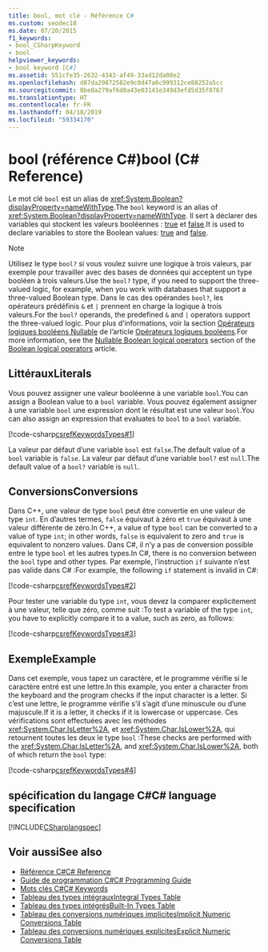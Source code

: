 ```yaml
---
title: bool, mot clé - Référence C#
ms.custom: seodec18
ms.date: 07/20/2015
f1_keywords:
- bool_CSharpKeyword
- bool
helpviewer_keywords:
- bool keyword [C#]
ms.assetid: 551cfe35-2632-4343-af49-33ad12da08e2
ms.openlocfilehash: d87da29872582e9c0d47a6c999312ce88252a5cc
ms.sourcegitcommit: 0be8a279af6d8a43e03141e349d3efd5d35f8767
ms.translationtype: HT
ms.contentlocale: fr-FR
ms.lasthandoff: 04/18/2019
ms.locfileid: "59334170"
---
```

# <a name="bool-c-reference"></a><span data-ttu-id="46463-102">bool (référence C#)</span><span class="sxs-lookup"><span data-stu-id="46463-102">bool (C# Reference)</span></span>

<span data-ttu-id="46463-103">Le mot clé `bool` est un alias de <xref:System.Boolean?displayProperty=nameWithType>.</span><span class="sxs-lookup"><span data-stu-id="46463-103">The `bool` keyword is an alias of <xref:System.Boolean?displayProperty=nameWithType>.</span></span> <span data-ttu-id="46463-104">Il sert à déclarer des variables qui stockent les valeurs booléennes : [true](true-literal.md) et [false](false-literal.md).</span><span class="sxs-lookup"><span data-stu-id="46463-104">It is used to declare variables to store the Boolean values: [true](true-literal.md) and [false](false-literal.md).</span></span>

> [!NOTE]
> <span data-ttu-id="46463-105">Utilisez le type `bool?` si vous voulez suivre une logique à trois valeurs, par exemple pour travailler avec des bases de données qui acceptent un type booléen à trois valeurs.</span><span class="sxs-lookup"><span data-stu-id="46463-105">Use the `bool?` type, if you need to support the three-valued logic, for example, when you work with databases that support a three-valued Boolean type.</span></span> <span data-ttu-id="46463-106">Dans le cas des opérandes `bool?`, les opérateurs prédéfinis `&` et `|` prennent en charge la logique à trois valeurs.</span><span class="sxs-lookup"><span data-stu-id="46463-106">For the `bool?` operands, the predefined `&` and `|` operators support the three-valued logic.</span></span> <span data-ttu-id="46463-107">Pour plus d’informations, voir la section [Opérateurs logiques booléens Nullable](../operators/boolean-logical-operators.md#nullable-boolean-logical-operators) de l’article [Opérateurs logiques booléens](../operators/boolean-logical-operators.md).</span><span class="sxs-lookup"><span data-stu-id="46463-107">For more information, see the [Nullable Boolean logical operators](../operators/boolean-logical-operators.md#nullable-boolean-logical-operators) section of the [Boolean logical operators](../operators/boolean-logical-operators.md) article.</span></span>

## <a name="literals"></a><span data-ttu-id="46463-108">Littéraux</span><span class="sxs-lookup"><span data-stu-id="46463-108">Literals</span></span>

<span data-ttu-id="46463-109">Vous pouvez assigner une valeur booléenne à une variable `bool`.</span><span class="sxs-lookup"><span data-stu-id="46463-109">You can assign a Boolean value to a `bool` variable.</span></span> <span data-ttu-id="46463-110">Vous pouvez également assigner à une variable `bool` une expression dont le résultat est une valeur `bool`.</span><span class="sxs-lookup"><span data-stu-id="46463-110">You can also assign an expression that evaluates to `bool` to a `bool` variable.</span></span>

[!code-csharp[csrefKeywordsTypes#1](~/samples/snippets/csharp/VS_Snippets_VBCSharp/csrefKeywordsTypes/CS/keywordsTypes.cs#1)]

<span data-ttu-id="46463-111">La valeur par défaut d’une variable `bool` est `false`.</span><span class="sxs-lookup"><span data-stu-id="46463-111">The default value of a `bool` variable is `false`.</span></span> <span data-ttu-id="46463-112">La valeur par défaut d’une variable `bool?` est `null`.</span><span class="sxs-lookup"><span data-stu-id="46463-112">The default value of a `bool?` variable is `null`.</span></span>

## <a name="conversions"></a><span data-ttu-id="46463-113">Conversions</span><span class="sxs-lookup"><span data-stu-id="46463-113">Conversions</span></span>

<span data-ttu-id="46463-114">Dans C++, une valeur de type `bool` peut être convertie en une valeur de type `int`. En d’autres termes, `false` équivaut à zéro et `true` équivaut à une valeur différente de zéro.</span><span class="sxs-lookup"><span data-stu-id="46463-114">In C++, a value of type `bool` can be converted to a value of type `int`; in other words, `false` is equivalent to zero and `true` is equivalent to nonzero values.</span></span> <span data-ttu-id="46463-115">Dans C#, il n’y a pas de conversion possible entre le type `bool` et les autres types.</span><span class="sxs-lookup"><span data-stu-id="46463-115">In C#, there is no conversion between the `bool` type and other types.</span></span> <span data-ttu-id="46463-116">Par exemple, l’instruction `if` suivante n’est pas valide dans C# :</span><span class="sxs-lookup"><span data-stu-id="46463-116">For example, the following `if` statement is invalid in C#:</span></span>

[!code-csharp[csrefKeywordsTypes#2](~/samples/snippets/csharp/VS_Snippets_VBCSharp/csrefKeywordsTypes/CS/keywordsTypes.cs#2)]

<span data-ttu-id="46463-117">Pour tester une variable du type `int`, vous devez la comparer explicitement à une valeur, telle que zéro, comme suit :</span><span class="sxs-lookup"><span data-stu-id="46463-117">To test a variable of the type `int`, you have to explicitly compare it to a value, such as zero, as follows:</span></span>

[!code-csharp[csrefKeywordsTypes#3](~/samples/snippets/csharp/VS_Snippets_VBCSharp/csrefKeywordsTypes/CS/keywordsTypes.cs#3)]

## <a name="example"></a><span data-ttu-id="46463-118">Exemple</span><span class="sxs-lookup"><span data-stu-id="46463-118">Example</span></span>

<span data-ttu-id="46463-119">Dans cet exemple, vous tapez un caractère, et le programme vérifie si le caractère entré est une lettre.</span><span class="sxs-lookup"><span data-stu-id="46463-119">In this example, you enter a character from the keyboard and the program checks if the input character is a letter.</span></span> <span data-ttu-id="46463-120">Si c’est une lettre, le programme vérifie s’il s’agit d’une minuscule ou d’une majuscule.</span><span class="sxs-lookup"><span data-stu-id="46463-120">If it is a letter, it checks if it is lowercase or uppercase.</span></span> <span data-ttu-id="46463-121">Ces vérifications sont effectuées avec les méthodes <xref:System.Char.IsLetter%2A>, et <xref:System.Char.IsLower%2A>, qui retournent toutes les deux le type `bool` :</span><span class="sxs-lookup"><span data-stu-id="46463-121">These checks are performed with the <xref:System.Char.IsLetter%2A>, and <xref:System.Char.IsLower%2A>, both of which return the `bool` type:</span></span>

[!code-csharp[csrefKeywordsTypes#4](~/samples/snippets/csharp/VS_Snippets_VBCSharp/csrefKeywordsTypes/CS/keywordsTypes.cs#4)]

## <a name="c-language-specification"></a><span data-ttu-id="46463-122">spécification du langage C#</span><span class="sxs-lookup"><span data-stu-id="46463-122">C# language specification</span></span>

[!INCLUDE[CSharplangspec](~/includes/csharplangspec-md.md)]

## <a name="see-also"></a><span data-ttu-id="46463-123">Voir aussi</span><span class="sxs-lookup"><span data-stu-id="46463-123">See also</span></span>

- [<span data-ttu-id="46463-124">Référence C#</span><span class="sxs-lookup"><span data-stu-id="46463-124">C# Reference</span></span>](../../../csharp/language-reference/index.md)
- [<span data-ttu-id="46463-125">Guide de programmation C#</span><span class="sxs-lookup"><span data-stu-id="46463-125">C# Programming Guide</span></span>](../../../csharp/programming-guide/index.md)
- [<span data-ttu-id="46463-126">Mots clés C#</span><span class="sxs-lookup"><span data-stu-id="46463-126">C# Keywords</span></span>](../../../csharp/language-reference/keywords/index.md)
- [<span data-ttu-id="46463-127">Tableau des types intégraux</span><span class="sxs-lookup"><span data-stu-id="46463-127">Integral Types Table</span></span>](../../../csharp/language-reference/keywords/integral-types-table.md)
- [<span data-ttu-id="46463-128">Tableau des types intégrés</span><span class="sxs-lookup"><span data-stu-id="46463-128">Built-In Types Table</span></span>](../../../csharp/language-reference/keywords/built-in-types-table.md)
- [<span data-ttu-id="46463-129">Tableau des conversions numériques implicites</span><span class="sxs-lookup"><span data-stu-id="46463-129">Implicit Numeric Conversions Table</span></span>](../../../csharp/language-reference/keywords/implicit-numeric-conversions-table.md)
- [<span data-ttu-id="46463-130">Tableau des conversions numériques explicites</span><span class="sxs-lookup"><span data-stu-id="46463-130">Explicit Numeric Conversions Table</span></span>](../../../csharp/language-reference/keywords/explicit-numeric-conversions-table.md)
